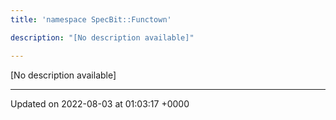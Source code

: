 ```yaml
---
title: 'namespace SpecBit::Functown'

description: "[No description available]"

---
```







[No description available]






-------------------------------

Updated on 2022-08-03 at 01:03:17 +0000